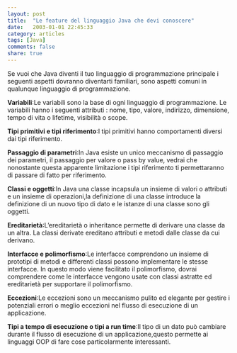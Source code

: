 ```yaml
---
layout: post
title:  "Le feature del linguaggio Java che devi conoscere"
date:   2003-01-01 22:45:33
category: articles
tags: [Java]
comments: false
share: true
---
```


Se vuoi che Java diventi il tuo linguaggio di programmazione principale
i seguenti aspetti dovranno diventarti familiari, sono aspetti comuni in qualunque linguaggio di programmazione.

**Variabili**:Le variabili sono la base di ogni linguaggio di programmazione. Le variabili hanno i seguenti
attributi : nome, tipo, valore, indirizzo, dimensione, tempo di vita o lifetime, visibilità o scope.

**Tipi primitivi e tipi riferimento**:I tipi primitivi hanno comportamenti diversi dai tipi riferimento.

**Passaggio di parametri**:In Java esiste un unico meccanismo di passaggio dei parametri, il passaggio per
valore o pass by value, vedrai che nonostante questa apparente limitazione i tipi riferimento ti
permettaranno di passare di fatto per riferimento.

**Classi e oggetti**:In Java una classe incapsula un insieme di valori o attributi e un insieme di
operazioni,la definizione di una classe introduce la definizione di un nuovo tipo di dato e le istanze di
una classe sono gli oggetti.

**Ereditarietà**:L’ereditarietà o inheritance permette di derivare una classe da un altra. La classi
derivate ereditano attributi e metodi dalle classe da cui derivano.

**Interfacce e polimorfismo**:Le interfacce comprendono un insieme di prototipi di metodi e differenti
classi possono implementare le stesse interfacce. In questo modo viene facilitato il polimorfismo, dovrai
comprendere come le interfacce vengono usate con classi astratte ed ereditarietà per supportare il
polimorfismo.

**Eccezioni**:Le eccezioni sono un meccanismo pulito ed elegante per gestire i potenziali errori o meglio
eccezioni nel flusso di esecuzione di un applicazione.

**Tipi a tempo di esecuzione o tipi a run time**:Il tipo di un dato può cambiare durante il flusso di
esecuzione di un applicazione,questo permette ai linguaggi OOP di fare cose particolarmente interessanti.

